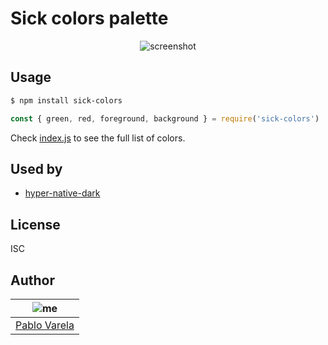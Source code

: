 # Sick colors palette

<p align="center">
  <img src="https://file-cbsumccvdy.now.sh" alt="screenshot">
</p>

## Usage

```bash
$ npm install sick-colors
```

```js
const { green, red, foreground, background } = require('sick-colors')
```

Check [index.js](./index.js) to see the full list of colors.


## Used by

- [hyper-native-dark](https://github.com/pablopunk/hyper-native-dark)


## License

ISC


## Author

| ![me](https://gravatar.com/avatar/fa50aeff0ddd6e63273a068b04353d9d?size=100) |
| ---------------------------------------------------------------------------- |
| [Pablo Varela](https://pablo.life)                                           |

